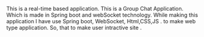 This is a real-time based application.
This is a Group Chat Application. Which is made in Spring boot and webSocket technology.
While making this application I have  use Spring boot, WebSocket, Html,CSS,JS .
to  make web type application. So, that  to make user intractive site . 

